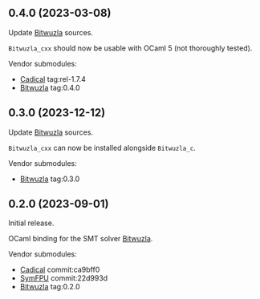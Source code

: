 ## 0.4.0 (2023-03-08)

Update [Bitwuzla](https://github.com/bitwuzla/bitwuzla/releases/tag/0.4.0) sources.

`Bitwuzla_cxx` should now be usable with OCaml 5 (not thoroughly tested).

Vendor submodules:
- [Cadical](https://github.com/arminbiere/cadical) tag:rel-1.7.4
- [Bitwuzla](https://github.com/bitwuzla/bitwuzla) tag:0.4.0

## 0.3.0 (2023-12-12)

Update [Bitwuzla](https://github.com/bitwuzla/bitwuzla/releases/tag/0.3.0) sources.

`Bitwuzla_cxx` can now be installed alongside `Bitwuzla_c`.

Vendor submodules:
- [Bitwuzla](https://github.com/bitwuzla/bitwuzla) tag:0.3.0

## 0.2.0 (2023-09-01)

Initial release.

OCaml binding for the SMT solver [Bitwuzla](https://bitwuzla.github.io/).

Vendor submodules:
- [Cadical](https://github.com/arminbiere/cadical) commit:ca9bff0
- [SymFPU](https://github.com/martin-cs/symfpu) commit:22d993d
- [Bitwuzla](https://github.com/bitwuzla/bitwuzla) tag:0.2.0
